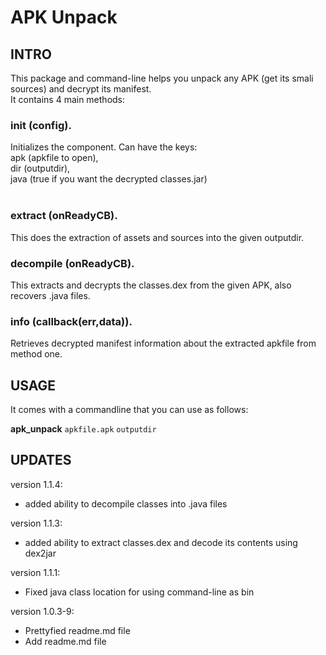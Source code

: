 APK Unpack
==============================
## INTRO

This package and command-line helps you unpack any APK (get its smali sources) and decrypt its manifest.  
It contains 4 main methods:

### init (config).  
Initializes the component. Can have the keys:<br/>
apk (apkfile to open),<br/>
dir (outputdir),<br/>
java (true if you want the decrypted classes.jar)<br/><br/>

### extract (onReadyCB).  
This does the extraction of assets and sources into the given outputdir.  

### decompile (onReadyCB).
This extracts and decrypts the classes.dex from the given APK, also recovers .java files.

### info (callback(err,data)).  
Retrieves decrypted manifest information about the extracted apkfile from method one.  

## USAGE
It comes with a commandline that you can use as follows:  

**apk_unpack** `apkfile.apk` `outputdir`

## UPDATES

version 1.1.4: 
- added ability to decompile classes into .java files

version 1.1.3:
- added ability to extract classes.dex and decode its contents using dex2jar

version 1.1.1:
- Fixed java class location for using command-line as bin

version 1.0.3-9:
- Prettyfied readme.md file
- Add readme.md file